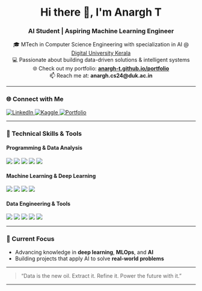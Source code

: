 <h1 align="center">Hi there 👋, I'm Anargh T</h1>
<h3 align="center">AI Student | Aspiring Machine Learning Engineer</h3>

<p align="center">
🎓 MTech in Computer Science Engineering with specialization in AI @ <a href="https://duk.ac.in/" target="_blank">Digital University Kerala</a>  
<br>
💻 Passionate about building data-driven solutions & intelligent systems  
<br>
🌐 Check out my portfolio: <a href="https://anargh-t.github.io/portfolio/" target="_blank"><strong>anargh-t.github.io/portfolio</strong></a>  
<br>
📫 Reach me at: <strong>anargh.cs24@duk.ac.in</strong>
</p>

---

### 🌐 Connect with Me

<p align="left">
  <a href="https://www.linkedin.com/in/anarght/" target="_blank">
    <img src="https://img.shields.io/badge/LinkedIn-blue?style=for-the-badge&logo=linkedin&logoColor=white" alt="LinkedIn"/>
  </a>
  <a href="https://www.kaggle.com/anarght" target="_blank">
    <img src="https://img.shields.io/badge/Kaggle-20BEFF?style=for-the-badge&logo=kaggle&logoColor=white" alt="Kaggle"/>
  </a>
  <a href="https://anargh-t.github.io/portfolio/" target="_blank">
    <img src="https://img.shields.io/badge/Portfolio-000000?style=for-the-badge&logo=githubpages&logoColor=white" alt="Portfolio"/>
  </a>
</p>

---

### 🧠 Technical Skills & Tools

#### Programming & Data Analysis
<p>
  <img src="https://img.shields.io/badge/Python-3776AB?style=flat&logo=python&logoColor=white" />
  <img src="https://img.shields.io/badge/Pandas-150458?style=flat&logo=pandas&logoColor=white" />
  <img src="https://img.shields.io/badge/Numpy-013243?style=flat&logo=numpy&logoColor=white" />
  <img src="https://img.shields.io/badge/Matplotlib-007ACC?style=flat&logo=plotly&logoColor=white" />
  <img src="https://img.shields.io/badge/Seaborn-3D3D3D?style=flat&logo=python&logoColor=white" />
</p>

#### Machine Learning & Deep Learning
<p>
  <img src="https://img.shields.io/badge/Scikit--learn-F7931E?style=flat&logo=scikit-learn&logoColor=white" />
  <img src="https://img.shields.io/badge/TensorFlow-FF6F00?style=flat&logo=tensorflow&logoColor=white" />
  <img src="https://img.shields.io/badge/PyTorch-EE4C2C?style=flat&logo=pytorch&logoColor=white" />
  <img src="https://img.shields.io/badge/OpenCV-5C3EE8?style=flat&logo=opencv&logoColor=white" />
</p>

#### Data Engineering & Tools
<p>
  <img src="https://img.shields.io/badge/SQL-4479A1?style=flat&logo=mysql&logoColor=white" />
  <img src="https://img.shields.io/badge/Hadoop-66CCFF?style=flat&logo=apache-hadoop&logoColor=black" />
  <img src="https://img.shields.io/badge/Hive-FDEE21?style=flat&logo=apache-hive&logoColor=black" />
  <img src="https://img.shields.io/badge/Linux-FCC624?style=flat&logo=linux&logoColor=black" />
  <img src="https://img.shields.io/badge/MATLAB-0076A8?style=flat&logo=Mathworks&logoColor=white" />
</p>


---

### 🚀 Current Focus
- Advancing knowledge in **deep learning**, **MLOps**, and **AI**
- Building projects that apply AI to solve **real-world problems**

---

> “Data is the new oil. Extract it. Refine it. Power the future with it.”

---
